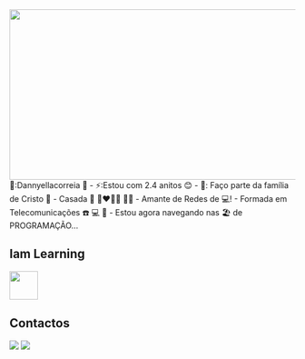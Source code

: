 
<img src="https://media.giphy.com/media/dWesBcTLavkZuG35MI/giphy.gif" width="600" height="300"/>
</div>
💜:Dannyellacorreia 💜
- ⚡:Estou com 2.4 anitos 😊
- 🔭: Faço parte da família de Cristo 🙏
- Casada 💌 👩‍❤️‍💋‍👨 👰‍♀️
- Amante de Redes de 💻!
- Formada em Telecomunicações ☎️ 💻 📠
- Estou agora navegando nas 🏖️ de PROGRAMAÇÃO...

## Iam Learning
<img src="https://cdn.jsdelivr.net/gh/devicons/devicon/icons/opensuse/opensuse-original.svg" with="50" height="50" /> 

## Contactos
<a href="https://www.linkedin.com/in/danielacutambo" target="_blank"><img src="https://img.shields.io/badge/-LinkedIn-%230077B5?style=for-the-badge&logo=linkedin&logoColor=white" target="_blank"></a> 
<a href = "mailto:contato@danielacalungacorreia@gmail.com"><img src="https://img.shields.io/badge/Gmail-D14836?style=for-the-badge&logo=gmail&logoColor=white" target="_blank"></a>


